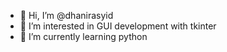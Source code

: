 - 👋 Hi, I’m @dhanirasyid
- 👀 I’m interested in GUI development with tkinter
- 🌱 I’m currently learning python


<!---
dhanirasyid/dhanirasyid is a ✨ special ✨ repository because its `README.md` (this file) appears on your GitHub profile.
You can click the Preview link to take a look at your changes.
--->
